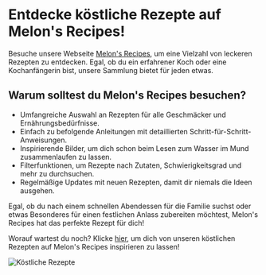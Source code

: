 # Entdecke köstliche Rezepte auf Melon's Recipes!

Besuche unsere Webseite [Melon's Recipes](https://damu14.github.io/LA1600/), um eine Vielzahl von leckeren Rezepten zu entdecken. Egal, ob du ein erfahrener Koch oder eine Kochanfängerin bist, unsere Sammlung bietet für jeden etwas.

## Warum solltest du Melon's Recipes besuchen?

- Umfangreiche Auswahl an Rezepten für alle Geschmäcker und Ernährungsbedürfnisse.
- Einfach zu befolgende Anleitungen mit detaillierten Schritt-für-Schritt-Anweisungen.
- Inspirierende Bilder, um dich schon beim Lesen zum Wasser im Mund zusammenlaufen zu lassen.
- Filterfunktionen, um Rezepte nach Zutaten, Schwierigkeitsgrad und mehr zu durchsuchen.
- Regelmäßige Updates mit neuen Rezepten, damit dir niemals die Ideen ausgehen.

Egal, ob du nach einem schnellen Abendessen für die Familie suchst oder etwas Besonderes für einen festlichen Anlass zubereiten möchtest, Melon's Recipes hat das perfekte Rezept für dich!

Worauf wartest du noch? Klicke [hier](https://damu14.github.io/LA1600/), um dich von unseren köstlichen Rezepten auf Melon's Recipes inspirieren zu lassen!

![Köstliche Rezepte](https://cdn-icons-png.flaticon.com/512/3565/3565418.png)
